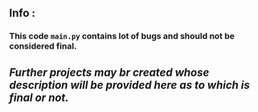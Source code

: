 ## Info :
### This code `main.py` contains lot of bugs and should not be considered final.

## ***Further projects may br created whose description will be provided here as to which is final or not.***

